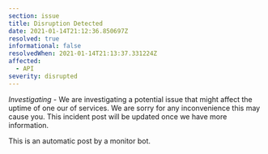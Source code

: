 ```yaml
---
section: issue
title: Disruption Detected
date: 2021-01-14T21:12:36.850697Z
resolved: true
informational: false
resolvedWhen: 2021-01-14T21:13:37.331224Z
affected:
  - API
severity: disrupted
---
```

*Investigating* - We are investigating a potential issue that might affect the uptime of one our of services. We are sorry for any inconvenience this may cause you. This incident post will be updated once we have more information.

This is an automatic post by a monitor bot.
        